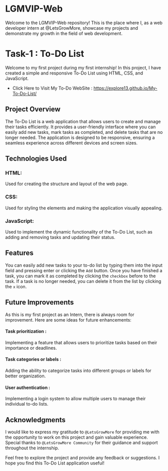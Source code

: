 # LGMVIP-Web
Welcome to the LGMVIP-Web repository! This is the place where I, as a web developer intern at @LetsGrowMore, showcase my projects and demonstrate my growth in the field of web development.

# Task-1 :  To-Do List 

Welcome to my first project during my first internship! In this project, I have created a simple and responsive To-Do List using HTML, CSS, and JavaScript.

- Click Here to Visit My To-Do WebSite : https://explore13.github.io/My-To-Do-List/

## Project Overview
The To-Do List is a web application that allows users to create and manage their tasks efficiently. 
It provides a user-friendly interface where you can easily add new tasks, mark tasks as completed, and delete tasks that are no longer needed. 
The application is designed to be responsive, ensuring a seamless experience across different devices and screen sizes.

## Technologies Used
### HTML:
Used for creating the structure and layout of the web page.
### CSS: 
Used for styling the elements and making the application visually appealing.
### JavaScript: 
Used to implement the dynamic functionality of the To-Do List, such as adding and removing tasks and updating their status.

## Features
You can easily add new tasks to your to-do list by typing them into the input field and pressing enter or clicking the `Add` button.
Once you have finished a task, you can mark it as completed by clicking the `checkbox` before to the task.
If a task is no longer needed, you can delete it from the list by clicking the `x` icon.

## Future Improvements
As this is my first project as an Intern, there is always room for improvement. Here are some ideas for future enhancements:

#### Task prioritization :
Implementing a feature that allows users to prioritize tasks based on their importance or deadlines.
#### Task categories or labels : 
Adding the ability to categorize tasks into different groups or labels for better organization.
#### User authentication : 
Implementing a login system to allow multiple users to manage their individual to-do lists.

## Acknowledgments
I would like to express my gratitude to `@LetsGrowMore` for providing me with the opportunity to work on this project and gain valuable experience. Special thanks to `@LetsGrowMore Community` for their guidance and support throughout the internship.

Feel free to explore the project and provide any feedback or suggestions. I hope you find this To-Do List application useful!
